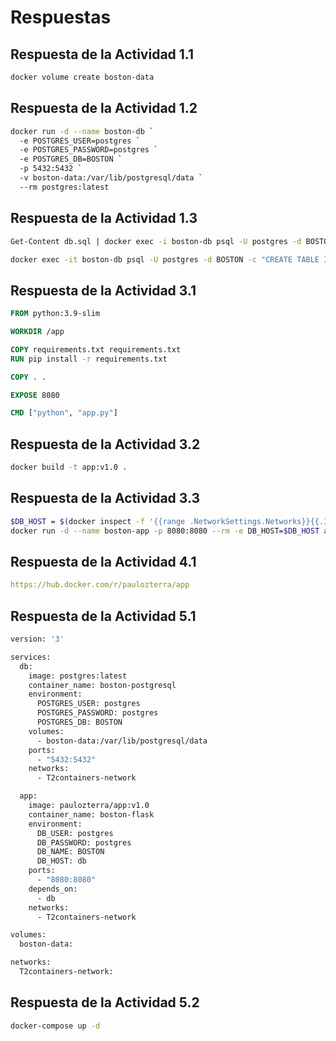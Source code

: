 # Respuestas

## Respuesta de la **Actividad 1.1**

```bash
docker volume create boston-data
```

## Respuesta de la **Actividad 1.2**

```bash
docker run -d --name boston-db `
  -e POSTGRES_USER=postgres `
  -e POSTGRES_PASSWORD=postgres `
  -e POSTGRES_DB=BOSTON `
  -p 5432:5432 `
  -v boston-data:/var/lib/postgresql/data `
  --rm postgres:latest

```

## Respuesta de la **Actividad 1.3**

```bash
Get-Content db.sql | docker exec -i boston-db psql -U postgres -d BOSTON
```

```bash
docker exec -it boston-db psql -U postgres -d BOSTON -c "CREATE TABLE IF NOT EXISTS product (id SERIAL PRIMARY KEY, name VARCHAR(255) UNIQUE, description TEXT, price NUMERIC, stock INTEGER);"
```
## Respuesta de la **Actividad 3.1**

```Dockerfile
FROM python:3.9-slim

WORKDIR /app

COPY requirements.txt requirements.txt
RUN pip install -r requirements.txt

COPY . .

EXPOSE 8080

CMD ["python", "app.py"]
```


## Respuesta de la **Actividad 3.2**

```bash
docker build -t app:v1.0 .
```


## Respuesta de la **Actividad 3.3**

```bash
$DB_HOST = $(docker inspect -f '{{range .NetworkSettings.Networks}}{{.IPAddress}}{{end}}' boston-db)
docker run -d --name boston-app -p 8080:8080 --rm -e DB_HOST=$DB_HOST app:v1.0 
```

## Respuesta de la **Actividad 4.1**

```yml
https://hub.docker.com/r/paulozterra/app
```

## Respuesta de la **Actividad 5.1**

```bash
version: '3'

services:
  db:
    image: postgres:latest
    container_name: boston-postgresql
    environment:
      POSTGRES_USER: postgres
      POSTGRES_PASSWORD: postgres
      POSTGRES_DB: BOSTON
    volumes:
      - boston-data:/var/lib/postgresql/data
    ports:
      - "5432:5432"
    networks:
      - T2containers-network

  app:
    image: paulozterra/app:v1.0   
    container_name: boston-flask
    environment:
      DB_USER: postgres
      DB_PASSWORD: postgres
      DB_NAME: BOSTON
      DB_HOST: db  
    ports:
      - "8080:8080"
    depends_on:
      - db
    networks:
      - T2containers-network

volumes:
  boston-data:

networks:
  T2containers-network:

```

## Respuesta de la **Actividad 5.2**

```bash
docker-compose up -d
```